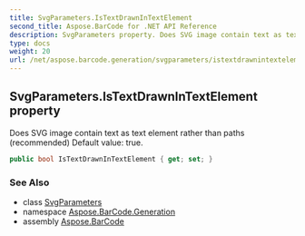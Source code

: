 ```yaml
---
title: SvgParameters.IsTextDrawnInTextElement
second_title: Aspose.BarCode for .NET API Reference
description: SvgParameters property. Does SVG image contain text as text element rather than paths recommended Default value true
type: docs
weight: 20
url: /net/aspose.barcode.generation/svgparameters/istextdrawnintextelement/
---
```

## SvgParameters.IsTextDrawnInTextElement property

Does SVG image contain text as text element rather than paths (recommended) Default value: true.

```csharp
public bool IsTextDrawnInTextElement { get; set; }
```

### See Also

* class [SvgParameters](../)
* namespace [Aspose.BarCode.Generation](../../svgparameters/)
* assembly [Aspose.BarCode](../../../)


